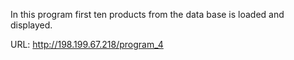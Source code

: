 In this program first ten products from the data base is loaded and displayed.

URL: http://198.199.67.218/program_4

